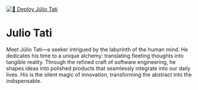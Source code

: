 [![🚀 Deploy Júlio Tati](https://github.com/Juliotati/juliotati.com/actions/workflows/app_cd_web.yml/badge.svg)](https://github.com/Juliotati/juliotati.com/actions/workflows/app_cd_web.yml)

# Julio Tati

Meet Júlio Tati—a seeker intrigued by the labyrinth of the human mind. He dedicates his time to a unique alchemy: translating fleeting thoughts into tangible reality. Through the refined craft of software engineering, he shapes ideas into polished products that seamlessly integrate into our daily lives. His is the silent magic of innovation, transforming the abstract into the indispensable.
